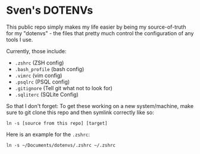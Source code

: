 # Sven's DOTENVs

This public repo simply makes my life easier by being my source-of-truth for my "dotenvs" - the files that pretty much control the configuration of any tools I use.

Currently, those include:
- `.zshrc` (ZSH config)
- `.bash_profile` (bash config)
- `.vimrc` (vim config)
- `.psqlrc` (PSQL config)
- `.gitignore` (Tell git what not to look for)
- `.sqliterc` (SQLite Config)

So that I don't forget: To get these working on a new system/machine, make sure to git clone this repo and then symlink correctly like so:

```shell
ln -s [source from this repo] [target]
```

Here is an example for the `.zshrc`:
```shell
ln -s ~/Documents/dotenvs/.zshrc ~/.zshrc
```
